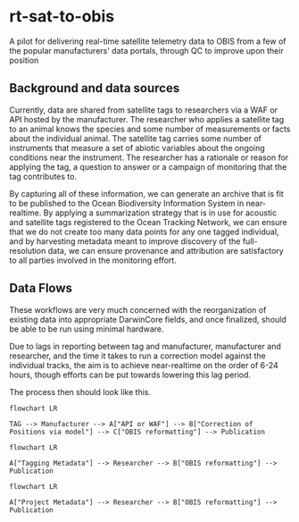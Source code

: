 # rt-sat-to-obis
A pilot for delivering real-time satellite telemetry data to OBIS from a few of the popular manufacturers' data portals, through QC to improve upon their position

## Background and data sources
Currently, data are shared from satellite tags to researchers via a WAF or API hosted by the manufacturer. The researcher who applies a satellite tag to an animal knows the species and some number of measurements or facts about the individual animal. The satellite tag carries some number of instruments that measure a set of abiotic variables about the ongoing conditions near the instrument. The researcher has a rationale or reason for applying the tag, a question to answer or a campaign of monitoring that the tag contributes to.

By capturing all of these information, we can generate an archive that is fit to be published to the Ocean Biodiversity Information System in near-realtime. By applying a summarization strategy that is in use for acoustic and satellite tags registered to the Ocean Tracking Network, we can ensure that we do not create too many data points for any one tagged individual, and by harvesting metadata meant to improve discovery of the full-resolution data, we can ensure provenance and attribution are satisfactory to all parties involved in the monitoring effort.

## Data Flows

These workflows are very much concerned with the reorganization of existing data into appropriate DarwinCore fields, and once finalized, should be able to be run using minimal hardware.

Due to lags in reporting between tag and manufacturer, manufacturer and researcher, and the time it takes to run a correction model against the individual tracks, the aim is to achieve near-realtime on the order of 6-24 hours, though efforts can be put towards lowering this lag period.

The process then should look like this.

```mermaid
flowchart LR

TAG --> Manufacturer --> A["API or WAF"] --> B["Correction of Positions via model"] --> C["OBIS reformatting"] --> Publication
```

```mermaid
flowchart LR

A["Tagging Metadata"] --> Researcher --> B["OBIS reformatting"] --> Publication
```

```mermaid
flowchart LR

A["Project Metadata"] --> Researcher --> B["OBIS reformatting"] --> Publication
```
